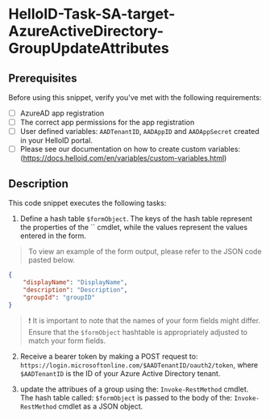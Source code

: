 
# HelloID-Task-SA-target-AzureActiveDirectory-GroupUpdateAttributes

## Prerequisites

Before using this snippet, verify you've met with the following requirements:

- [ ] AzureAD app registration
- [ ] The correct app permissions for the app registration
- [ ] User defined variables: `AADTenantID`, `AADAppID` and `AADAppSecret` created in your HelloID portal.
- [ ] Please see our documentation on how to create custom variables: (https://docs.helloid.com/en/variables/custom-variables.html)

## Description

This code snippet executes the following tasks:

1. Define a hash table `$formObject`. The keys of the hash table represent the properties of the `` cmdlet, while the values represent the values entered in the form.

> To view an example of the form output, please refer to the JSON code pasted below.

```json
{
    "displayName": "DisplayName",
    "description": "Description",
    "groupId": "groupID"
}
```

> :exclamation: It is important to note that the names of your form fields might differ. Ensure that the `$formObject` hashtable is appropriately adjusted to match your form fields.

2. Receive a bearer token by making a POST request to: `https://login.microsoftonline.com/$AADTenantID/oauth2/token`, where `$AADTenantID` is the ID of your Azure Active Directory tenant.

3. update the attribues of a group using the: `Invoke-RestMethod` cmdlet. The hash table called: `$formObject` is passed to the body of the: `Invoke-RestMethod` cmdlet as a JSON object.

